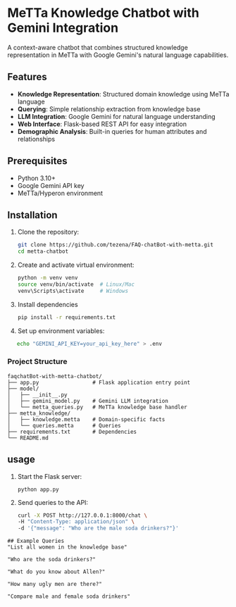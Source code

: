 # MeTTa Knowledge Chatbot with Gemini Integration 

A context-aware chatbot that combines structured knowledge representation in MeTTa with Google Gemini's natural language capabilities.

## Features

- **Knowledge Representation**: Structured domain knowledge using MeTTa language
- **Querying**: Simple relationship extraction from knowledge base
- **LLM Integration**: Google Gemini for natural language understanding
- **Web Interface**: Flask-based REST API for easy integration
- **Demographic Analysis**: Built-in queries for human attributes and relationships

## Prerequisites

- Python 3.10+
- Google Gemini API key
- MeTTa/Hyperon environment

## Installation

1. Clone the repository:
   ```bash
   git clone https://github.com/tezena/FAQ-chatBot-with-metta.git
   cd metta-chatbot 
   ```

2. Create and activate virtual environment:
   ```bash
   python -m venv venv
   source venv/bin/activate  # Linux/Mac
   venv\Scripts\activate     # Windows
   ```
3. Install dependencies
   ```bash 
   pip install -r requirements.txt 
   ```
4. Set up environment variables:
  ```bash
     echo "GEMINI_API_KEY=your_api_key_here" > .env
  ```
  
### Project Structure
```
faqchatBot-with-metta-chatbot/
├── app.py                 # Flask application entry point
├── model/
│   ├── __init__.py
│   ├── gemini_model.py    # Gemini LLM integration
│   └── metta_queries.py   # MeTTa knowledge base handler
├── metta_knowledge/
│   ├── knowledge.metta    # Domain-specific facts
│   └── queries.metta      # Queries
├── requirements.txt       # Dependencies
└── README.md 
```
## usage
1. Start the Flask server:
   ```
   python app.py 
   ```
2. Send queries to the API:
   ```bash
   curl -X POST http://127.0.0.1:8000/chat \
   -H "Content-Type: application/json" \
   -d '{"message": "Who are the male soda drinkers?"}'
```
## Example Queries
"List all women in the knowledge base"

"Who are the soda drinkers?"

"What do you know about Allen?"

"How many ugly men are there?"

"Compare male and female soda drinkers"